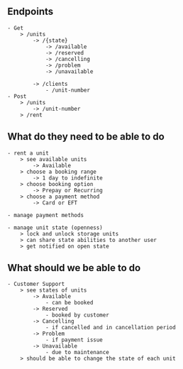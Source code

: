 
## Endpoints
    - Get
        > /units 
            -> /{state}
                -> /available
                -> /reserved
                -> /cancelling
                -> /problem
                -> /unavailable

            -> /clients
                - /unit-number
    - Post
        > /units
            -> /unit-number
        > /rent


## What do they need to be able to do
    - rent a unit
        > see available units
            -> Available
        > choose a booking range
            -> 1 day to indefinite
        > choose booking option
            -> Prepay or Recurring
        > choose a payment method
            -> Card or EFT

    - manage payment methods

    - manage unit state (openness)
        > lock and unlock storage units
        > can share state abilities to another user
        > get notified on open state


## What should we be able to do
    - Customer Support
        > see states of units
            -> Available
                - can be booked
            -> Reserved
                - booked by customer
            -> Cancelling
                - if cancelled and in cancellation period
            -> Problem
                - if payment issue
            -> Unavailable
                - due to maintenance
        > should be able to change the state of each unit
